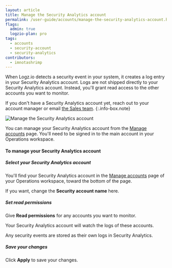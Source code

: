```yaml
---
layout: article
title: Manage the Security Analytics account
permalink: /user-guide/accounts/manage-the-security-analytics-account.html
flags:
  admin: true
  logzio-plan: pro
tags:
  - accounts
  - security-account
  - security-analytics
contributors:
  - imnotashrimp
---
```


When Logz.io detects a security event in your system,
it creates a log entry in your Security Analytics account.
Logs are not shipped directly to your Security Analytics account.
Instead, you'll grant read access to the other accounts you want to monitor.

If you don't have a Security Analytics account yet,
reach out to your account manager or email [the Sales team](mailto:sales@logz.io).
{:.info-box.note}

![Manage the Security Analytics account]({{site.baseurl}}/images/accounts/manage-security-account.png)

You can manage your Security Analytics account
from the [Manage accounts](https://app.logz.io/#/dashboard/settings/manage-accounts) page.
You'll need to be signed in to the main account in your Operations workspace.

#### To manage your Security Analytics account

<div class="tasklist">

##### Select your Security Analytics account

You'll find your Security Analytics account
in the [Manage accounts](https://app.logz.io/#/dashboard/settings/manage-accounts) page
of your Operations workspace,
toward the bottom of the page.

If you want, change the **Security account name** here.

##### Set read permissions

Give **Read permissions** for any accounts you want to monitor.

Your Security Analytics account will watch the logs of these accounts.

Any security events are stored as their own logs in Security Analytics.

##### Save your changes

Click **Apply** to save your changes.

</div>
